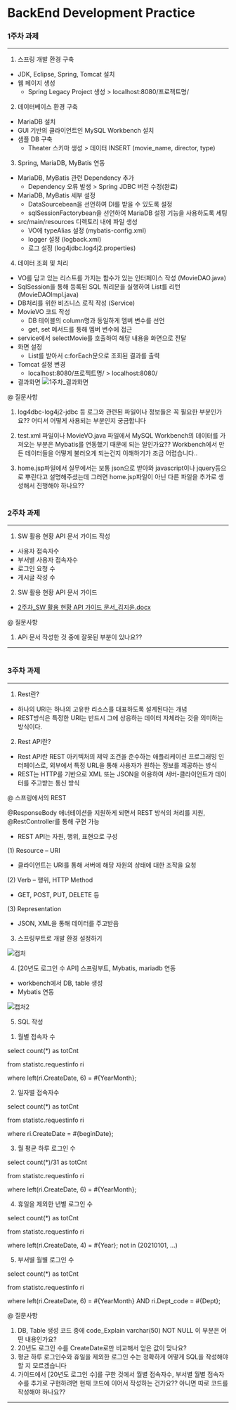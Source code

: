 # BackEnd Development Practice #

### 1주차 과제 ###
---

1. 스프링 개발 환경 구축
 - JDK, Eclipse, Spring, Tomcat 설치
 - 웹 페이지 생성
   - Spring Legacy Project 생성 > localhost:8080/프로젝트명/

2. 데이터베이스 환경 구축
 - MariaDB 설치 
 - GUI 기반의 클라이언트인 MySQL Workbench 설치
 - 샘플 DB 구축 
   - Theater 스키마 생성 > 데이터 INSERT (movie_name, director, type)

3. Spring, MariaDB, MyBatis 연동
 - MariaDB, MyBatis 관련 Dependency 추가 
   - Dependency 오류 발생 > Spring JDBC 버전 수정(완료)
 - MariaDB, MyBatis 세부 설정
   - DataSourcebean을 선언하여 DI를 받을 수 있도록 설정 
   - sqlSessionFactorybean을 선언하여 MariaDB 설정 기능을 사용하도록 세팅
 - src/main/resources 디렉토리 내에 파일 생성
   - VO에 typeAlias 설정 (mybatis-config.xml)
   - logger 설정 (logback.xml)
   - 로그 설정 (log4jdbc.log4j2.properties)

4. 데이터 조회 및 처리 
 - VO를 담고 있는 리스트를 가지는 함수가 있는 인터페이스 작성 (MovieDAO.java)
 - SqlSession을 통해 등록된 SQL 쿼리문을 실행하여 List를 리턴 (MovieDAOImpl.java)
 - DB처리를 위한 비즈니스 로직 작성 (Service)
 - MovieVO 코드 작성
   - DB 테이블의 column명과 동일하게 멤버 변수를 선언
   - get, set 메서드를 통해 멤버 변수에 접근
 - service에서 selectMovie를 호출하여 해당 내용을 화면으로 전달
 - 화면 설정
   - List를 받아서 c:forEach문으로 조회된 결과를 출력
 - Tomcat 설정 변경
   - localhost:8080/프로젝트명/ > localhost:8080/
 - 결과화면
 ![1주차_결과화면](https://user-images.githubusercontent.com/44959513/105055692-a7299500-5ab6-11eb-81d8-7dcd108f57e1.png)

@ 질문사항
1. log4dbc-log4j2-jdbc 등 로그와 관련된 파일이나 정보들은 꼭 필요한 부분인가요?? 어디서 어떻게 사용되는 부분인지 궁금합니다

2. test.xml 파일이나 MovieVO.java 파일에서 MySQL Workbench의 데이터를 가져오는 부분은 Mybatis를 연동했기 때문에 되는 일인가요?? 
Workbench에서 만든 데이터들을 어떻게 불러오게 되는건지 이해하기가 조금 어렵습니다..

3. home.jsp파일에서 실무에서는 보통 json으로 받아와 javascript이나 jquery등으로 뿌린다고 설명해주셨는데 그러면 home.jsp파일이 아닌 다른 파일을 추가로 생성해서 진행해야 하나요??
# #

### 2주차 과제 ###
---

1. SW 활용 현황 API 문서 가이드 작성
  - 사용자 접속자수
  - 부서별 사용자 접속자수 
  - 로그인 요청 수
  - 게시글 작성 수
2. SW 활용 현황 API 문서 가이드
  - [2주차_SW 활용 현황 API 가이드 문서_김지윤.docx](https://github.com/JiYoon13/SWAPI/files/5842739/2._SW.API._.docx)

@ 질문사항
 1. APi 문서 작성한 것 중에 잘못된 부분이 있나요?? 
 ---
 
# #

### 3주차 과제 ###
---

1. Rest란?
- 하나의 URI는 하나의 고유한 리소스를 대표하도록 설계된다는 개념
- REST방식은 특정한 URI는 반드시 그에 상응하는 데이터 자체라는 것을 의미하는 방식이다.

2. Rest API란?
- Rest API란 REST 아키텍처의 제약 조건을 준수하는 애플리케이션 프로그래밍 인터페이스로, 외부에서 특정 URL을 통해 사용자가 원하는 정보를 제공하는 방식
- REST는 HTTP를 기반으로 XML 또는 JSON을 이용하여 서버-클라이언트가 데이터를 주고받는 통신 방식

@ 스프링에서의 REST 

 @ResponseBody 애너테이션을 지원하게 되면서 REST 방식의 처리를 지원, @RestController를 통해 구현 가능

- REST API는 자원, 행위, 표현으로 구성

(1) Resource – URI

 - 클라이언트는 URI를 통해 서버에 해당 자원의 상태에 대한 조작을 요청
 
(2) Verb – 행위, HTTP Method

 - GET, POST, PUT, DELETE 등
 
(3) Representation

 - JSON, XML을 통해 데이터를 주고받음
 

3. 스프링부트로 개발 환경 설정하기

![캡처](https://user-images.githubusercontent.com/44959513/106143097-ab8c3700-61b5-11eb-99ff-f4e182196317.PNG)

4. [20년도 로그인 수 API] 스프링부트, Mybatis, mariadb 연동
- workbench에서 DB, table 생성
- Mybatis 연동

![캡처2](https://user-images.githubusercontent.com/44959513/106143154-b941bc80-61b5-11eb-9075-05a6640cd2cd.PNG)

5. SQL 작성

 1) 월별 접속자 수
 
  select count(*) as totCnt
  
  from statistc.requestinfo ri
  
  where left(ri.CreateDate, 6) = #{YearMonth};


 2) 일자별 접속자수
 
select count(*) as totCnt

from statistc.requestinfo ri

where ri.CreateDate = #{beginDate};

 3) 월 평균 하루 로그인 수
 
select count(*)/31 as totCnt

from statistc.requestinfo ri

where left(ri.CreateDate, 6) = #{YearMonth};

 4) 휴일을 제외한 년별 로그인 수
 
select count(*) as totCnt

from statistc.requestinfo ri

where left(ri.CreateDate, 4) = #{Year}; not in (20210101, …)

 5) 부서별 월별 로그인 수
 
select count(*) as totCnt

from statistc.requestinfo ri

where left(ri.CreateDate, 6) = #{YearMonth} AND ri.Dept_code = #{Dept};

@ 질문사항
1. DB, Table 생성 코드 중에 code_Explain varchar(50) NOT NULL 이 부분은 어떤 내용인가요?
2. 20년도 로그인 수를 CreateDate로만 비교해서 얻은 값이 맞나요? 
3. 평균 하루 로그인수와 휴일을 제외한 로그인 수는 정확하게 어떻게 SQL을 작성해야할 지 모르겠습니다
4. 가이드에서 [20년도 로그인 수]를 구한 것에서 월별 접속자수, 부서별 월별 접속자 수를 추가로 구현하려면 현재 코드에 이어서 작성하는 건가요?? 아니면 따로 코드를 작성해야 하나요??

 ---


   
